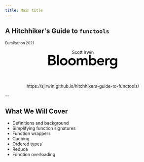 ```yaml
---
title: Main title
---
```


## A Hitchhiker's Guide to `functools`

<span style="font-size:smaller">EuroPython 2021</span>
<center>
Scott Irwin<br/>
<img src="images/bloomberg-logo-black.svg"
     style="border: none; box-shadow: none; height: 45px"
     alt="Bloomberg"><br/>
<p>&nbsp;<p>
https://sjirwin.github.io/hitchhikers-guide-to-functools/
</center>

--

## What We Will Cover

- Definitions and background
- Simplifying function signatures
- Function wrappers
- Caching
- Ordered types
- Reduce
- Function overloading